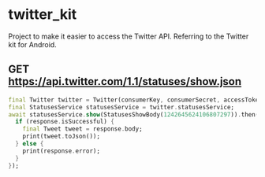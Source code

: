 # twitter_kit

Project to make it easier to access the Twitter API.
Referring to the Twitter kit for Android.

## GET https://api.twitter.com/1.1/statuses/show.json
  ```dart
  final Twitter twitter = Twitter(consumerKey, consumerSecret, accessToken, accessSecret);
  final StatusesService statusesService = twitter.statusesService;
  await statusesService.show(StatusesShowBody(1242645624106807297)).then((response) {
    if (response.isSuccessful) {
      final Tweet tweet = response.body;
      print(tweet.toJson());
    } else {
      print(response.error);
    }
  });
  ```
